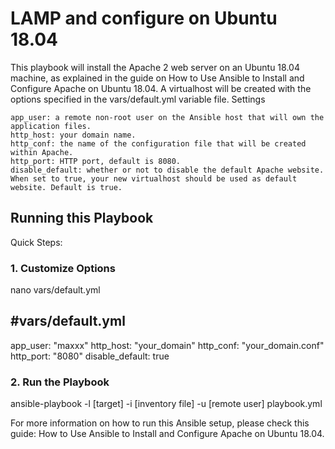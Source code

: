 # LAMP and configure on Ubuntu 18.04

This playbook will install the Apache 2 web server on an Ubuntu 18.04 machine, as explained in the guide on How to Use Ansible to Install and Configure Apache on Ubuntu 18.04. A virtualhost will be created with the options specified in the vars/default.yml variable file.
Settings

    app_user: a remote non-root user on the Ansible host that will own the application files.
    http_host: your domain name.
    http_conf: the name of the configuration file that will be created within Apache.
    http_port: HTTP port, default is 8080.
    disable_default: whether or not to disable the default Apache website. When set to true, your new virtualhost should be used as default website. Default is true.

## Running this Playbook

 Quick Steps:
### 1. Customize Options

nano vars/default.yml

#vars/default.yml
---
app_user: "maxxx"
http_host: "your_domain"
http_conf: "your_domain.conf"
http_port: "8080"
disable_default: true

### 2. Run the Playbook

ansible-playbook -l [target] -i [inventory file] -u [remote user] playbook.yml

For more information on how to run this Ansible setup, please check this guide: How to Use Ansible to Install and Configure Apache on Ubuntu 18.04.
